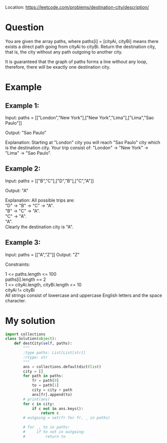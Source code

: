 Location: https://leetcode.com/problems/destination-city/description/
# Question
You are given the array paths, where paths[i] = [cityAi, cityBi] means there exists a direct path going from cityAi to cityBi. Return the destination city, that is, the city without any path outgoing to another city.

It is guaranteed that the graph of paths forms a line without any loop, therefore, there will be exactly one destination city.

# Example

## Example 1:

Input: paths = [["London","New York"],["New York","Lima"],["Lima","Sao Paulo"]]

Output: "Sao Paulo" 

Explanation: Starting at "London" city you will reach "Sao Paulo" city which is the destination city. Your trip consist of: "London" -> "New York" -> "Lima" -> "Sao Paulo".

## Example 2:

Input: paths = [["B","C"],["D","B"],["C","A"]]

Output: "A"

Explanation: All possible trips are: \
"D" -> "B" -> "C" -> "A". \
"B" -> "C" -> "A". \
"C" -> "A". \
"A". \
Clearly the destination city is "A".

## Example 3:

Input: paths = [["A","Z"]]
Output: "Z"
 

Constraints:

1 <= paths.length <= 100\
paths[i].length == 2\
1 <= cityAi.length, cityBi.length <= 10\
cityAi != cityBi\
All strings consist of lowercase and uppercase English letters and the space character.
 

# My solution 
```python
import collections
class Solution(object):
    def destCity(self, paths):
        """
        :type paths: List[List[str]]
        :rtype: str
        """
        ans = collections.defaultdict(list)
        city = []
        for path in paths:
            fr = path[0]
            to = path[1]
            city = city + path
            ans[fr].append(to)
        # print(ans)
        for c in city:
            if c not in ans.keys():
                return c
        # outgoing = set(fr for fr, _ in paths)
        
        # for _, to in paths:
        #     if to not in outgoing:
        #         return to
        
```
